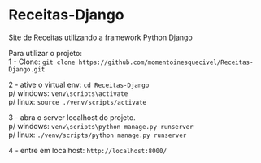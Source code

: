 # Receitas-Django
Site de Receitas utilizando a framework Python Django

Para utilizar o projeto: <br>
1 - Clone: `git clone https://github.com/momentoinesquecivel/Receitas-Django.git`

2 - ative o virtual env: `cd Receitas-Django` <br> 
p/ windows: `venv\scripts\activate`<br>
p/ linux: `source ./venv/scripts/activate`

3 - abra o server localhost do projeto. <br>
p/ windows: `venv\scripts\python manage.py runserver` <br>
p/ linux: `./venv/scripts/python manage.py runserver`

4 - entre em localhost: `http://localhost:8000/`

